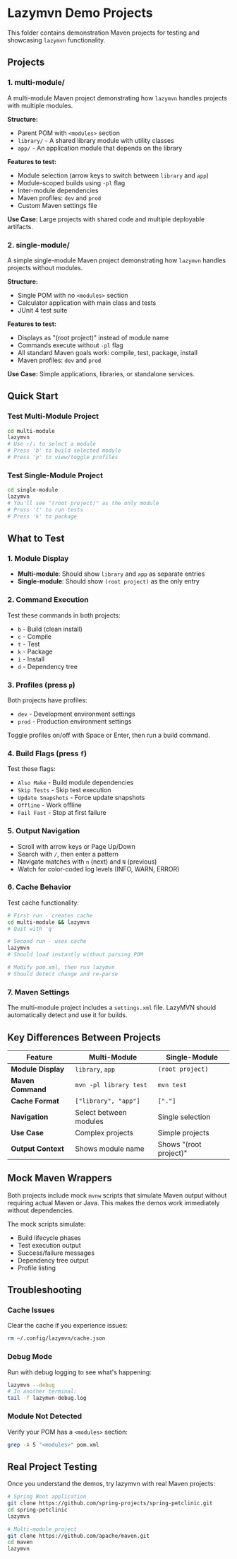 # Lazymvn Demo Projects

This folder contains demonstration Maven projects for testing and showcasing `lazymvn` functionality.

## Projects

### 1. multi-module/
A multi-module Maven project demonstrating how `lazymvn` handles projects with multiple modules.

**Structure:**
- Parent POM with `<modules>` section
- `library/` - A shared library module with utility classes
- `app/` - An application module that depends on the library

**Features to test:**
- Module selection (arrow keys to switch between `library` and `app`)
- Module-scoped builds using `-pl` flag
- Inter-module dependencies
- Maven profiles: `dev` and `prod`
- Custom Maven settings file

**Use Case:** Large projects with shared code and multiple deployable artifacts.

### 2. single-module/
A simple single-module Maven project demonstrating how `lazymvn` handles projects without modules.

**Structure:**
- Single POM with no `<modules>` section
- Calculator application with main class and tests
- JUnit 4 test suite

**Features to test:**
- Displays as "(root project)" instead of module name
- Commands execute without `-pl` flag
- All standard Maven goals work: compile, test, package, install
- Maven profiles: `dev` and `prod`

**Use Case:** Simple applications, libraries, or standalone services.

## Quick Start

### Test Multi-Module Project
```bash
cd multi-module
lazymvn
# Use ↑/↓ to select a module
# Press 'b' to build selected module
# Press 'p' to view/toggle profiles
```

### Test Single-Module Project
```bash
cd single-module
lazymvn
# You'll see "(root project)" as the only module
# Press 't' to run tests
# Press 'k' to package
```

## What to Test

### 1. Module Display
- **Multi-module**: Should show `library` and `app` as separate entries
- **Single-module**: Should show `(root project)` as the only entry

### 2. Command Execution
Test these commands in both projects:
- `b` - Build (clean install)
- `c` - Compile
- `t` - Test
- `k` - Package
- `i` - Install
- `d` - Dependency tree

### 3. Profiles (press `p`)
Both projects have profiles:
- `dev` - Development environment settings
- `prod` - Production environment settings

Toggle profiles on/off with Space or Enter, then run a build command.

### 4. Build Flags (press `f`)
Test these flags:
- `Also Make` - Build module dependencies
- `Skip Tests` - Skip test execution
- `Update Snapshots` - Force update snapshots
- `Offline` - Work offline
- `Fail Fast` - Stop at first failure

### 5. Output Navigation
- Scroll with arrow keys or Page Up/Down
- Search with `/`, then enter a pattern
- Navigate matches with `n` (next) and `N` (previous)
- Watch for color-coded log levels (INFO, WARN, ERROR)

### 6. Cache Behavior
Test cache functionality:
```bash
# First run - creates cache
cd multi-module && lazymvn
# Quit with 'q'

# Second run - uses cache
lazymvn
# Should load instantly without parsing POM

# Modify pom.xml, then run lazymvn
# Should detect change and re-parse
```

### 7. Maven Settings
The multi-module project includes a `settings.xml` file. LazyMVN should automatically detect and use it for builds.

## Key Differences Between Projects

| Feature | Multi-Module | Single-Module |
|---------|--------------|---------------|
| **Module Display** | `library`, `app` | `(root project)` |
| **Maven Command** | `mvn -pl library test` | `mvn test` |
| **Cache Format** | `["library", "app"]` | `["."]` |
| **Navigation** | Select between modules | Single selection |
| **Use Case** | Complex projects | Simple projects |
| **Output Context** | Shows module name | Shows "(root project)" |

## Mock Maven Wrappers

Both projects include mock `mvnw` scripts that simulate Maven output without requiring actual Maven or Java. This makes the demos work immediately without dependencies.

The mock scripts simulate:
- Build lifecycle phases
- Test execution output
- Success/failure messages
- Dependency tree output
- Profile listing

## Troubleshooting

### Cache Issues
Clear the cache if you experience issues:
```bash
rm ~/.config/lazymvn/cache.json
```

### Debug Mode
Run with debug logging to see what's happening:
```bash
lazymvn --debug
# In another terminal:
tail -f lazymvn-debug.log
```

### Module Not Detected
Verify your POM has a `<modules>` section:
```bash
grep -A 5 "<modules>" pom.xml
```

## Real Project Testing

Once you understand the demos, try lazymvn with real Maven projects:

```bash
# Spring Boot application
git clone https://github.com/spring-projects/spring-petclinic.git
cd spring-petclinic
lazymvn

# Multi-module project
git clone https://github.com/apache/maven.git
cd maven
lazymvn
```
